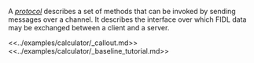 A [*protocol*][protocol-doc-link] describes a set of methods that can be
invoked by sending messages over a channel. It describes the interface over
which FIDL data may be exchanged between a client and a server.

<<../examples/calculator/_callout.md>>
<<../examples/calculator/_baseline_tutorial.md>>

[protocol-doc-link]: /reference/fidl/language/language.md#protocols